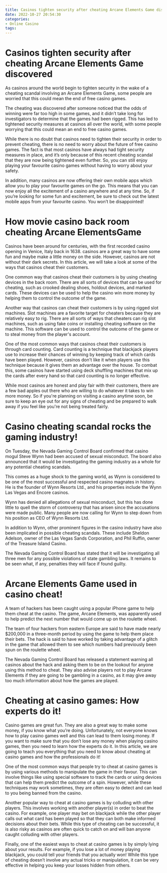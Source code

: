 ```yaml
---
title: Casinos tighten security after cheating Arcane Elements Game discovered
date: 2022-10-27 20:54:30
categories:
- Online Casino
tags:
---
```



#  Casinos tighten security after cheating Arcane Elements Game discovered

As casinos around the world begin to tighten security in the wake of a cheating scandal involving an Arcane Elements Game, some people are worried that this could mean the end of free casino games.

The cheating was discovered after someone noticed that the odds of winning were far too high in some games, and it didn’t take long for investigators to determine that the games had been rigged. This has led to tightened security measures at casinos all over the world, with some people worrying that this could mean an end to free casino games.

While there is no doubt that casinos need to tighten their security in order to prevent cheating, there is no need to worry about the future of free casino games. The fact is that most casinos have always had tight security measures in place, and it’s only because of this recent cheating scandal that they are now being tightened even further. So, you can still enjoy playing your favourite casino games without having to worry about your safety.

In addition, many casinos are now offering their own mobile apps which allow you to play your favourite games on the go. This means that you can now enjoy all the excitement of a casino anywhere and at any time. So, if you’re looking for some fun and excitement, be sure to check out the latest mobile apps from your favourite casino. You won’t be disappointed!

#  How movie casino back room cheating Arcane ElementsGame

Casinos have been around for centuries, with the first recorded casino opening in Venice, Italy back in 1638. casinos are a great way to have some fun and maybe make a little money on the side. However, casinos are not without their dark secrets. In this article, we will take a look at some of the ways that casinos cheat their customers.

One common way that casinos cheat their customers is by using cheating devices in the back room. There are all sorts of devices that can be used for cheating, such as crooked dealing shoes, holdout devices, and marked cards. These devices can be used to help the casino win more money by helping them to control the outcome of the game.

Another way that casinos can cheat their customers is by using rigged slot machines. Slot machines are a favorite target for cheaters because they are relatively easy to rig. There are all sorts of ways that cheaters can rig slot machines, such as using fake coins or installing cheating software on the machine. This software can be used to control the outcome of the game or to steal money from the player's account.

One of the most common ways that casinos cheat their customers is through card counting. Card counting is a technique that blackjack players use to increase their chances of winning by keeping track of which cards have been played. However, casinos don't like it when players use this technique because it gives them an advantage over the house. To combat this, some casinos have started using deck shuffling machines that mix up the cards after every hand so that card counting is no longer effective.

While most casinos are honest and play fair with their customers, there are a few bad apples out there who are willing to do whatever it takes to win more money. So if you're planning on visiting a casino anytime soon, be sure to keep an eye out for any signs of cheating and be prepared to walk away if you feel like you're not being treated fairly.

#  Casino cheating scandal rocks the gaming industry!

On Tuesday, the Nevada Gaming Control Board confirmed that casino mogul Steve Wynn had been accused of sexual misconduct. The board also announced that it would be investigating the gaming industry as a whole for any potential cheating scandals.

This comes as a huge shock to the gaming world, as Wynn is considered to be one of the most successful and respected casino magnates in history. He is the founder of Wynn Resorts Ltd., and his properties include the Wynn Las Vegas and Encore casinos.

Wynn has denied all allegations of sexual misconduct, but this has done little to quell the storm of controversy that has arisen since the accusations were made public. Many people are now calling for Wynn to step down from his position as CEO of Wynn Resorts Ltd.

In addition to Wynn, other prominent figures in the casino industry have also been implicated in possible cheating scandals. These include Sheldon Adelson, owner of the Las Vegas Sands Corporation, and Phil Ruffin, owner of the Treasure Island Casino.

The Nevada Gaming Control Board has stated that it will be investigating all three men for any possible violations of state gambling laws. It remains to be seen what, if any, penalties they will face if found guilty.

#  Arcane Elements Game used in casino cheat!

A team of hackers has been caught using a popular iPhone game to help them cheat at the casino. The game, Arcane Elements, was apparently used to help predict the next number that would come up on the roulette wheel.

The team of four hackers from eastern Europe are said to have made nearly $200,000 in a three-month period by using the game to help them place their bets. The hack is said to have worked by taking advantage of a glitch in the game that allowed them to see which numbers had previously been spun on the roulette wheel.

The Nevada Gaming Control Board has released a statement warning all casinos about the hack and asking them to be on the lookout for anyone using this method to cheat. They also advise players not to play Arcane Elements if they are going to be gambling in a casino, as it may give away too much information about how the games are played.

#  Cheating at casino games: How experts do it!

Casino games are great fun. They are also a great way to make some money, if you know what you’re doing. Unfortunately, not everyone knows how to play casino games well and this can lead to them losing money. If you want to make sure that you don’t lose any money when playing casino games, then you need to learn how the experts do it. In this article, we are going to teach you everything that you need to know about cheating at casino games and how the professionals do it!

One of the most common ways that people try to cheat at casino games is by using various methods to manipulate the game in their favour. This can involve things like using special software to track the cards or using devices that can help them predict the outcome of a spin. However, while these techniques may work sometimes, they are often easy to detect and can lead to you being banned from the casino.

Another popular way to cheat at casino games is by colluding with other players. This involves working with another player(s) in order to beat the casino. For example, one player may bet on blackjack while the other player calls out what card has been played so that they can both make informed decisions about their bets. While this type of cheating can be successful, it is also risky as casinos are often quick to catch on and will ban anyone caught colluding with other players.

Finally, one of the easiest ways to cheat at casino games is by simply lying about your results. For example, if you lose a lot of money playing blackjack, you could tell your friends that you actually won! While this type of cheating doesn’t involve any actual tricks or manipulation, it can be very effective in helping you keep your losses hidden from others.